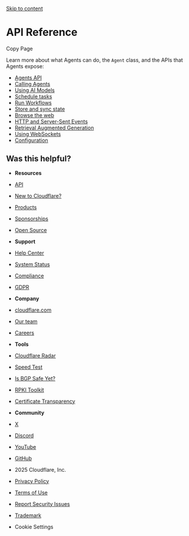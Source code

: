 [Skip to content](https://developers.cloudflare.com/agents/api-reference/#_top)

# API Reference

Copy Page

Learn more about what Agents can do, the `Agent` class, and the APIs that Agents expose:

- [Agents API](https://developers.cloudflare.com/agents/api-reference/agents-api/)
- [Calling Agents](https://developers.cloudflare.com/agents/api-reference/calling-agents/)
- [Using AI Models](https://developers.cloudflare.com/agents/api-reference/using-ai-models/)
- [Schedule tasks](https://developers.cloudflare.com/agents/api-reference/schedule-tasks/)
- [Run Workflows](https://developers.cloudflare.com/agents/api-reference/run-workflows/)
- [Store and sync state](https://developers.cloudflare.com/agents/api-reference/store-and-sync-state/)
- [Browse the web](https://developers.cloudflare.com/agents/api-reference/browse-the-web/)
- [HTTP and Server-Sent Events](https://developers.cloudflare.com/agents/api-reference/http-sse/)
- [Retrieval Augmented Generation](https://developers.cloudflare.com/agents/api-reference/rag/)
- [Using WebSockets](https://developers.cloudflare.com/agents/api-reference/websockets/)
- [Configuration](https://developers.cloudflare.com/agents/api-reference/configuration/)

## Was this helpful?

- **Resources**
- [API](https://developers.cloudflare.com/api/)
- [New to Cloudflare?](https://developers.cloudflare.com/fundamentals/)
- [Products](https://developers.cloudflare.com/products/)
- [Sponsorships](https://developers.cloudflare.com/sponsorships/)
- [Open Source](https://github.com/cloudflare)

- **Support**
- [Help Center](https://support.cloudflare.com/)
- [System Status](https://www.cloudflarestatus.com/)
- [Compliance](https://www.cloudflare.com/trust-hub/compliance-resources/)
- [GDPR](https://www.cloudflare.com/trust-hub/gdpr/)

- **Company**
- [cloudflare.com](https://www.cloudflare.com/)
- [Our team](https://www.cloudflare.com/people/)
- [Careers](https://www.cloudflare.com/careers/)

- **Tools**
- [Cloudflare Radar](https://radar.cloudflare.com/)
- [Speed Test](https://speed.cloudflare.com/)
- [Is BGP Safe Yet?](https://isbgpsafeyet.com/)
- [RPKI Toolkit](https://rpki.cloudflare.com/)
- [Certificate Transparency](https://ct.cloudflare.com/)

- **Community**
- [X](https://x.com/cloudflare)
- [Discord](http://discord.cloudflare.com/)
- [YouTube](https://www.youtube.com/cloudflare)
- [GitHub](https://github.com/cloudflare/cloudflare-docs)

- 2025 Cloudflare, Inc.
- [Privacy Policy](https://www.cloudflare.com/privacypolicy/)
- [Terms of Use](https://www.cloudflare.com/website-terms/)
- [Report Security Issues](https://www.cloudflare.com/disclosure/)
- [Trademark](https://www.cloudflare.com/trademark/)
- Cookie Settings